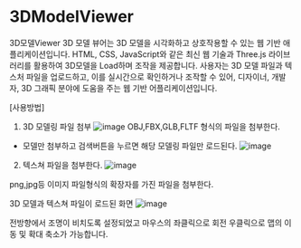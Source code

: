 # 3DModelViewer
 3D모델Viewer
 3D 모델 뷰어는 3D 모델을 시각화하고 상호작용할 수 있는 웹 기반 애플리케이션입니다. 
 HTML, CSS, JavaScript와 같은 최신 웹 기술과 Three.js 라이브러리를 활용하여 3D모델을 Load하며 조작을 제공합니다. 
 사용자는 3D 모델 파일과 텍스처 파일을 업로드하고, 이를 실시간으로 확인하거나 조작할 수 있어, 디자이너, 개발자, 3D 그래픽 분야에 도움을 주는 웹 기반 어플리케이션입니다.

 [사용방법]

 1. 3D 모델링 파일 첨부
 ![image](https://github.com/user-attachments/assets/81caaf31-b4b6-40a2-b048-5055ac8595b8)
 OBJ,FBX,GLB,FLTF 형식의 파일을 첨부한다.

 * 모델만 첨부하고 검색버튼을 누르면 해당 모델링 파일만 로드된다.
 ![image](https://github.com/user-attachments/assets/95dbad1b-798e-42b4-98a8-649178ac8d61)

 2. 텍스쳐 파일을 첨부한다.
 ![image](https://github.com/user-attachments/assets/17d00983-0131-4c29-9ff8-b76bb59c58db)
  
 png,jpg등 이미지 파일형식의 확장자를 가진 파일을 첨부한다.
 
 3D 모델과 텍스쳐 파일이 로드된 화면 
 ![image](https://github.com/user-attachments/assets/89ee97ad-f189-4055-b302-b3117b134dcf)

전방향에서 조명이 비치도록 설정되었고
마우스의 좌클릭으로 회전 우클릭으로 맵의 이동 및 확대 축소가 가능합니다.
